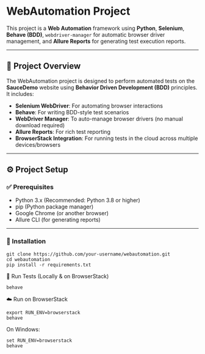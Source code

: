# WebAutomation Project

This project is a **Web Automation** framework using **Python**, **Selenium**, **Behave (BDD)**, `webdriver-manager` for automatic browser driver management, and **Allure Reports** for generating test execution reports.

---

## 📌 Project Overview

The WebAutomation project is designed to perform automated tests on the **SauceDemo** website using **Behavior Driven Development (BDD)** principles. It includes:

- **Selenium WebDriver**: For automating browser interactions  
- **Behave**: For writing BDD-style test scenarios  
- **WebDriver Manager**: To auto-manage browser drivers (no manual download required)  
- **Allure Reports**: For rich test reporting  
- **BrowserStack Integration**: For running tests in the cloud across multiple devices/browsers

---

## ⚙️ Project Setup

### ✅ Prerequisites

- Python 3.x (Recommended: Python 3.8 or higher)
- pip (Python package manager)
- Google Chrome (or another browser)
- Allure CLI (for generating reports)

---

### 🔧 Installation

```
git clone https://github.com/your-username/webautomation.git
cd webautomation
pip install -r requirements.txt 
 ```



🧪 Run Tests (Locally & on BrowserStack)
```
behave
```

☁️ Run on BrowserStack
```angular2html
export RUN_ENV=browserstack
behave

```

On Windows:
```angular2html
set RUN_ENV=browserstack
behave

```